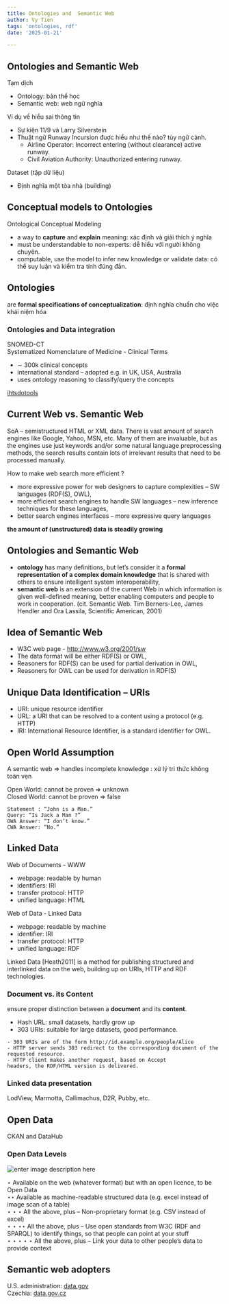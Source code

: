 ```yaml
---
title: Ontologies and  Semantic Web
author: Vy Tien
tags: 'ontologies, rdf'
date: '2025-01-21'

---
```


<h2 id="ontologies-and--semantic-web">Ontologies and  Semantic Web</h2>
<p>Tạm dịch</p>
<ul>
<li>Ontology: bản thể học</li>
<li>Semantic web: web ngữ nghĩa</li>
</ul>
<p>Ví dụ về hiểu sai thông tin</p>
<ul>
<li>Sự kiện 11/9 và Larry Silverstein</li>
<li>Thuật ngữ Runway Incursion đuợc hiểu như thế nào? tùy ngữ cảnh.
<ul>
<li>Airline Operator: Incorrect entering (without clearance) active runway.</li>
<li>Civil Aviation Authority: Unauthorized entering runway.</li>
</ul>
</li>
</ul>
<p>Dataset (tập dữ liệu)</p>
<ul>
<li>Định nghĩa một tòa nhà (building)</li>
</ul>
<h2 id="conceptual-models-to-ontologies">Conceptual models to Ontologies</h2>
<p>Ontological Conceptual Modeling</p>
<ul>
<li>a way to <strong>capture</strong> and <strong>explain</strong> meaning: xác định và giải thích ý nghĩa</li>
<li>must be understandable to non-experts: dễ hiểu với người không chuyên.</li>
<li>computable, use the model to infer new knowledge or validate data: có thể suy luận và kiểm tra tính đúng đắn.</li>
</ul>
<h2 id="ontologies">Ontologies</h2>
<p>are <strong>formal specifications of conceptualization</strong>: định nghĩa chuẩn cho việc khái niệm hóa</p>
<h3 id="ontologies-and-data-integration">Ontologies and Data integration</h3>
<p>SNOMED-CT<br>
Systematized Nomenclature of Medicine - Clinical Terms</p>
<ul>
<li>∼ 300k clinical concepts</li>
<li>international standard – adopted e.g. in UK, USA, Australia</li>
<li>uses ontology reasoning to classify/query the concepts</li>
</ul>
<p><a href="https://browser.ihtsdotools.org/?perspective=full&amp;conceptId1=70704007&amp;edition=MAIN/2020-07-31&amp;release=&amp;languages=en">ihtsdotools</a></p>
<h2 id="current-web-vs.-semantic-web">Current Web vs. Semantic Web</h2>
<p>SoA – semistructured HTML or XML data. There is vast amount of search engines like Google, Yahoo, MSN, etc. Many of them are invaluable, but as the engines use just keywords and/or some natural language preprocessing methods, the search results contain lots of irrelevant results that need to be processed manually.</p>
<p>How to make web search more efficient ?</p>
<ul>
<li>more expressive power for web designers to capture complexities – SW languages (RDF(S), OWL),</li>
<li>more efficient search engines to handle SW languages – new inference techniques for these languages,</li>
<li>better search engines interfaces – more expressive query languages</li>
</ul>
<p><strong>the amount of (unstructured) data is steadily growing</strong></p>
<h2 id="ontologies-and-semantic-web">Ontologies and Semantic Web</h2>
<ul>
<li><strong>ontology</strong> has many definitions, but let’s consider it a <strong>formal representation of a complex domain knowledge</strong> that is shared with others to ensure intelligent system interoperability,</li>
<li><strong>semantic web</strong> is an extension of the current Web in which information is given well-defined meaning, better enabling computers and people to work in cooperation. (cit. Semantic Web. Tim Berners-Lee, James Hendler and Ora Lassila, Scientific American, 2001)</li>
</ul>
<h2 id="idea-of-semantic-web">Idea of Semantic Web</h2>
<ul>
<li>W3C web page - <a href="http://www.w3.org/2001/sw">http://www.w3.org/2001/sw</a></li>
<li>The data format will be either RDF(S) or OWL,</li>
<li>Reasoners for RDF(S) can be used for partial derivation in OWL,</li>
<li>Reasoners for OWL can be used for derivation in RDF(S)</li>
</ul>
<h2 id="unique-data-identification-–-uris">Unique Data Identification – URIs</h2>
<ul>
<li>URI: unique resource identifier</li>
<li>URL: a URI that can be resolved to a content using a protocol (e.g. HTTP)</li>
<li>IRI: International Resource Identifier, is a standard identifier for OWL.</li>
</ul>
<h2 id="open-world-assumption">Open World Assumption</h2>
<p>A semantic web ⇒ handles incomplete knowledge : xử lý tri thức không toàn vẹn</p>
<p>Open World: cannot be proven ⇒ unknown<br>
Closed World: cannot be proven ⇒ false</p>
<pre class=" language-txt"><code class="prism  language-txt">Statement : “John is a Man.”
Query: “Is Jack a Man ?”
OWA Answer: “I don’t know.”
CWA Answer: “No.”
</code></pre>
<h2 id="linked-data">Linked Data</h2>
<p>Web of Documents - WWW</p>
<ul>
<li>webpage: readable by human</li>
<li>identifiers: IRI</li>
<li>transfer protocol: HTTP</li>
<li>unified language: HTML</li>
</ul>
<p>Web of Data - Linked Data</p>
<ul>
<li>webpage: readable by machine</li>
<li>identifier: IRI</li>
<li>transfer protocol: HTTP</li>
<li>unified language: RDF</li>
</ul>
<p>Linked Data [Heath2011] is a method for publishing structured and interlinked data on the web, building up on URIs, HTTP and RDF technologies.</p>
<h3 id="document-vs.-its-content">Document vs. its Content</h3>
<p>ensure proper distinction between a <strong>document</strong> and its <strong>content</strong>.</p>
<ul>
<li>Hash URL: small datasets, hardly grow up</li>
<li>303 URIs: suitable for large datasets, good performance.</li>
</ul>
<pre class=" language-txt"><code class="prism  language-txt">- 303 URIs are of the form http://id.example.org/people/Alice
- HTTP server sends 303 redirect to the corresponding document of the requested resource.
- HTTP client makes another request, based on Accept
headers, the RDF/HTML version is delivered.
</code></pre>
<h3 id="linked-data-presentation">Linked data presentation</h3>
<p>LodView, Marmotta, Callimachus, D2R, Pubby, etc.</p>
<h2 id="open-data">Open Data</h2>
<p>CKAN and DataHub</p>
<h3 id="open-data-levels">Open Data Levels</h3>
<p><img src="https://5stardata.info/images/5-star-steps.png" alt="enter image description here"></p>
<p>⋆ Available on the web (whatever format) but with an open licence, to be Open Data<br>
⋆⋆ Available as machine-readable structured data (e.g. excel instead of image scan of a table)<br>
⋆ ⋆ ⋆ All the above, plus – Non-proprietary format (e.g. CSV instead of excel)<br>
⋆ ⋆ ⋆⋆ All the above, plus – Use open standards from W3C (RDF and SPARQL) to identify things, so that people can point at your stuff<br>
⋆ ⋆ ⋆ ⋆ ⋆ All the above, plus – Link your data to other people’s data to provide context</p>
<h2 id="semantic-web-adopters">Semantic web adopters</h2>
<p>U.S. administration: <a href="http://data.gov">data.gov</a><br>
Czechia: <a href="http://data.gov.cz">data.gov.cz</a></p>

